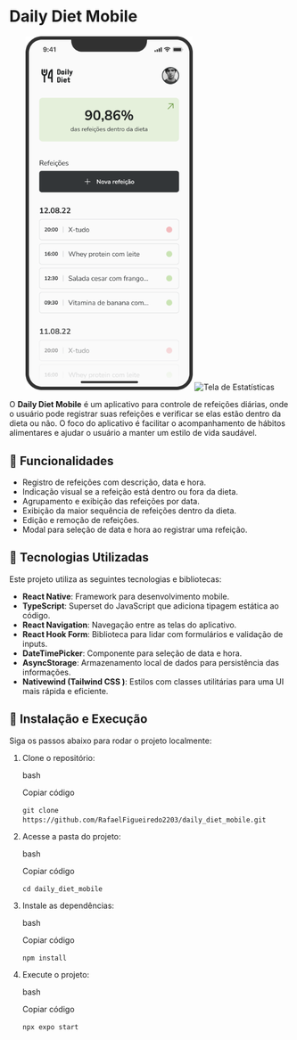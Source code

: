 
# Daily Diet Mobile

<div align="center">
  <img src="./src/assets/readme/Home.png" alt="Tela de Registro" width="300"/>
  <img src="./src/assets/readme/Statistics.png.png" alt="Tela de Estatísticas" width="300"/>
</div>

O **Daily Diet Mobile** é um aplicativo para controle de refeições diárias, onde o usuário pode registrar suas refeições e verificar se elas estão dentro da dieta ou não. O foco do aplicativo é facilitar o acompanhamento de hábitos alimentares e ajudar o usuário a manter um estilo de vida saudável.

## 📱 Funcionalidades

-   Registro de refeições com descrição, data e hora.
-   Indicação visual se a refeição está dentro ou fora da dieta.
-   Agrupamento e exibição das refeições por data.
-   Exibição da maior sequência de refeições dentro da dieta.
-   Edição e remoção de refeições.
-   Modal para seleção de data e hora ao registrar uma refeição.

## 🚀 Tecnologias Utilizadas

Este projeto utiliza as seguintes tecnologias e bibliotecas:

-   **React Native**: Framework para desenvolvimento mobile.
-   **TypeScript**: Superset do JavaScript que adiciona tipagem estática ao código.
-   **React Navigation**: Navegação entre as telas do aplicativo.
-   **React Hook Form**: Biblioteca para lidar com formulários e validação de inputs.
-   **DateTimePicker**: Componente para seleção de data e hora.
-   **AsyncStorage**: Armazenamento local de dados para persistência das informações.
-   **Nativewind (Tailwind CSS )**: Estilos com classes utilitárias para uma UI mais rápida e eficiente.




## 🔧 Instalação e Execução

Siga os passos abaixo para rodar o projeto localmente:

1.  Clone o repositório:
    
    bash
    
    Copiar código
    
    `git clone https://github.com/RafaelFigueiredo2203/daily_diet_mobile.git` 
    
2.  Acesse a pasta do projeto:
    
    bash
    
    Copiar código
    
    `cd daily_diet_mobile` 
    
3.  Instale as dependências:
    
    bash
    
    Copiar código
    
    `npm install` 
    
4.  Execute o projeto:
    
    bash
    
    Copiar código
    
    `npx expo start`